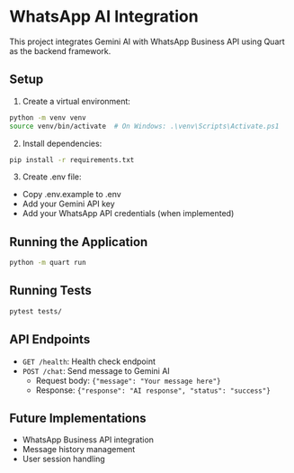 # WhatsApp AI Integration

This project integrates Gemini AI with WhatsApp Business API using Quart as the backend framework.

## Setup

1. Create a virtual environment:
```bash
python -m venv venv
source venv/bin/activate  # On Windows: .\venv\Scripts\Activate.ps1
```

2. Install dependencies:
```bash
pip install -r requirements.txt
```

3. Create .env file:
- Copy .env.example to .env
- Add your Gemini API key
- Add your WhatsApp API credentials (when implemented)

## Running the Application

```bash
python -m quart run
```

## Running Tests

```bash
pytest tests/
```

## API Endpoints

- `GET /health`: Health check endpoint
- `POST /chat`: Send message to Gemini AI
  - Request body: `{"message": "Your message here"}`
  - Response: `{"response": "AI response", "status": "success"}`

## Future Implementations

- WhatsApp Business API integration
- Message history management
- User session handling 